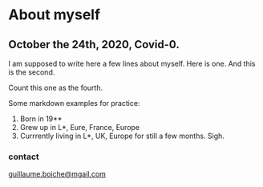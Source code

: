 # About myself
## October the 24th, 2020, Covid-0.
I am supposed to write here a few lines about myself.
Here is one.
And this is the second.

Count this one as the fourth.

Some markdown examples for practice:
1. Born in 19**
2. Grew up in L*, Eure, France, Europe
3. Currrently living in L*, UK, Europe for still a few months. Sigh.

### contact
guillaume.boiche@mgail.com
